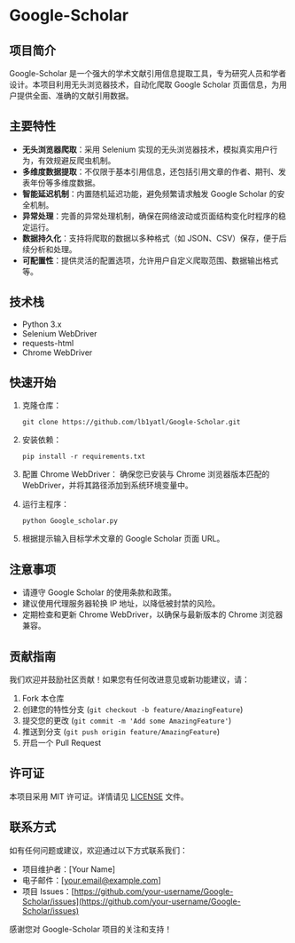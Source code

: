 # Google-Scholar

## 项目简介

Google-Scholar 是一个强大的学术文献引用信息提取工具，专为研究人员和学者设计。本项目利用无头浏览器技术，自动化爬取 Google Scholar 页面信息，为用户提供全面、准确的文献引用数据。

## 主要特性

- **无头浏览器爬取**：采用 Selenium 实现的无头浏览器技术，模拟真实用户行为，有效规避反爬虫机制。
- **多维度数据提取**：不仅限于基本引用信息，还包括引用文章的作者、期刊、发表年份等多维度数据。
- **智能延迟机制**：内置随机延迟功能，避免频繁请求触发 Google Scholar 的安全机制。
- **异常处理**：完善的异常处理机制，确保在网络波动或页面结构变化时程序的稳定运行。
- **数据持久化**：支持将爬取的数据以多种格式（如 JSON、CSV）保存，便于后续分析和处理。
- **可配置性**：提供灵活的配置选项，允许用户自定义爬取范围、数据输出格式等。

## 技术栈

- Python 3.x
- Selenium WebDriver
- requests-html
- Chrome WebDriver

## 快速开始

1. 克隆仓库：
   ```
   git clone https://github.com/lb1yatl/Google-Scholar.git
   ```

2. 安装依赖：
   ```
   pip install -r requirements.txt
   ```

3. 配置 Chrome WebDriver：
   确保您已安装与 Chrome 浏览器版本匹配的 WebDriver，并将其路径添加到系统环境变量中。

4. 运行主程序：
   ```
   python Google_scholar.py
   ```

5. 根据提示输入目标学术文章的 Google Scholar 页面 URL。

## 注意事项

- 请遵守 Google Scholar 的使用条款和政策。
- 建议使用代理服务器轮换 IP 地址，以降低被封禁的风险。
- 定期检查和更新 Chrome WebDriver，以确保与最新版本的 Chrome 浏览器兼容。

## 贡献指南

我们欢迎并鼓励社区贡献！如果您有任何改进意见或新功能建议，请：

1. Fork 本仓库
2. 创建您的特性分支 (`git checkout -b feature/AmazingFeature`)
3. 提交您的更改 (`git commit -m 'Add some AmazingFeature'`)
4. 推送到分支 (`git push origin feature/AmazingFeature`)
5. 开启一个 Pull Request

## 许可证

本项目采用 MIT 许可证。详情请见 [LICENSE](LICENSE) 文件。

## 联系方式

如有任何问题或建议，欢迎通过以下方式联系我们：

- 项目维护者：[Your Name]
- 电子邮件：[your.email@example.com]
- 项目 Issues：[https://github.com/your-username/Google-Scholar/issues](https://github.com/your-username/Google-Scholar/issues)

感谢您对 Google-Scholar 项目的关注和支持！